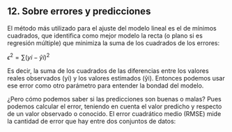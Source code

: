 ## 12. Sobre errores y predicciones

El método  más utilizado para el ajuste del modelo lineal es el de mínimos cuadrados, que identifica como mejor modelo la recta (o plano si es regresión múltiple) que minimiza la suma de los cuadrados de los errores:

$ϵ^2  = ∑ (yi - ŷi)^2$

Es  decir,  la  suma  de  los  cuadrados  de  las  diferencias  entre  los  valores  reales  observados  (yi)  y los valores estimados (ŷi). Entonces podemos usar ese error como otro parámetro para entender la bondad del modelo.


¿Pero cómo podemos saber si las predicciones son buenas o malas? Pues podemos calcular el error, teniendo en cuenta el valor predicho y respecto de un valor observado o conocido. El error cuadrático medio (RMSE) mide la cantidad de error que hay entre dos conjuntos de datos: